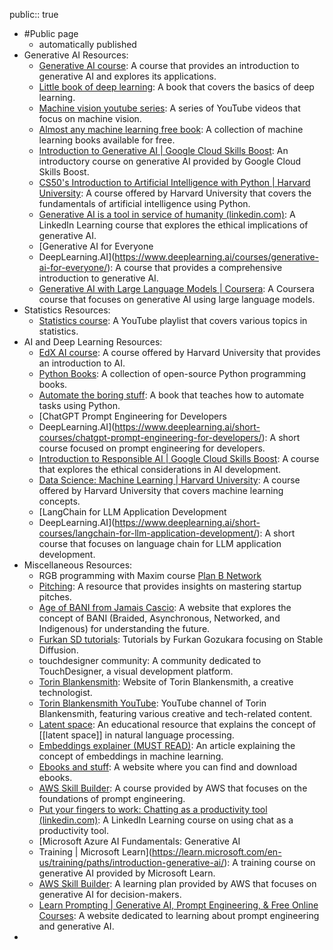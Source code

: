 public:: true

- #Public page
	 - automatically published
- Generative AI Resources:
	- [Generative AI course](https://www.cloudskillsboost.google/course_templates/536): A course that provides an introduction to generative AI and explores its applications.
	- [Little book of deep learning](https://fleuret.org/public/lbdl.pdf): A book that covers the basics of deep learning.
	- [Machine vision youtube series](https://www.youtube.com/playlist?list=PLd3hlSJsX_In7qup928HaHmilugBGctuF): A series of YouTube videos that focus on machine vision.
	- [Almost any machine learning free book](https://github.com/abhishekkrthakur/approachingalmost): A collection of machine learning books available for free.
	- [Introduction to Generative AI | Google Cloud Skills Boost](https://www.cloudskillsboost.google/course_templates/536): An introductory course on generative AI provided by Google Cloud Skills Boost.
	- [CS50's Introduction to Artificial Intelligence with Python | Harvard University](https://pll.harvard.edu/course/cs50s-introduction-artificial-intelligence-python/2023-05): A course offered by Harvard University that covers the fundamentals of artificial intelligence using Python.
	- [Generative AI is a tool in service of humanity (linkedin.com)](https://www.linkedin.com/learning/what-is-generative-ai/generative-ai-is-a-tool-in-service-of-humanity): A LinkedIn Learning course that explores the ethical implications of generative AI.
	- [Generative AI for Everyone
	 - DeepLearning.AI](https://www.deeplearning.ai/courses/generative-ai-for-everyone/): A course that provides a comprehensive introduction to generative AI.
	- [Generative AI with Large Language Models | Coursera](https://www.coursera.org/learn/generative-ai-with-llms): A Coursera course that focuses on generative AI using large language models.
- Statistics Resources:
	- [Statistics course](https://www.youtube.com/watch?v=KbB0FjPg0mw&list=PL2SOU6wwxB0uwwH80KTQ6ht66KWxbzTIo&index=1): A YouTube playlist that covers various topics in statistics.
- AI and Deep Learning Resources:
	- [EdX AI course](https://learning.edx.org/course/course-v1:HarvardX+CS50AI+1T2020/home): A course offered by Harvard University that provides an introduction to AI.
	- [Python Books](https://mksaad.wordpress.com/2019/04/03/open-source-python-programming-books-licensed-under-creative-commons/): A collection of open-source Python programming books.
	- [Automate the boring stuff](https://automatetheboringstuff.com/): A book that teaches how to automate tasks using Python.
	- [ChatGPT Prompt Engineering for Developers
	 - DeepLearning.AI](https://www.deeplearning.ai/short-courses/chatgpt-prompt-engineering-for-developers/): A short course focused on prompt engineering for developers.
	- [Introduction to Responsible AI | Google Cloud Skills Boost](https://www.cloudskillsboost.google/course_templates/554): A course that explores the ethical considerations in AI development.
	- [Data Science: Machine Learning | Harvard University](https://pll.harvard.edu/course/data-science-machine-learning): A course offered by Harvard University that covers machine learning concepts.
	- [LangChain for LLM Application Development
	 - DeepLearning.AI](https://www.deeplearning.ai/short-courses/langchain-for-llm-application-development/): A short course that focuses on language chain for LLM application development.
- Miscellaneous Resources:
	- RGB programming with Maxim course [Plan B Network](https://planb.network/courses/rgb)
	- [Pitching](https://fi.co/insight/how-to-master-the-startup-pitch-watch-these-founder-showcase-winning-pitch-videos): A resource that provides insights on mastering startup pitches.
	- [Age of BANI from Jamais Cascio](https://ageofbani.com/): A website that explores the concept of BANI (Braided, Asynchronous, Networked, and Indigenous) for understanding the future.
	- [Furkan SD tutorials](https://github.com/FurkanGozukara/Stable-Diffusion/tree/main/Tutorials): Tutorials by Furkan Gozukara focusing on Stable Diffusion.
	- touchdesigner community: A community dedicated to TouchDesigner, a visual development platform.
	- [Torin Blankensmith](https://www.torinblankensmith.com/): Website of Torin Blankensmith, a creative technologist.
	- [Torin Blankensmith YouTube](https://www.youtube.com/c/torinblankensmith): YouTube channel of Torin Blankensmith, featuring various creative and tech-related content.
	- [Latent space](https://huggingface.co/learn/nlp-course/chapter0/1?fw=pt): An educational resource that explains the concept of [[latent space]] in natural language processing.
	- [Embeddings explainer (MUST READ)](https://simonwillison.net/2023/Oct/23/embeddings/): An article explaining the concept of embeddings in machine learning.
	- [Ebooks and stuff](https://z-lib.io/): A website where you can find and download ebooks.
	- [AWS Skill Builder](https://explore.skillbuilder.aws/learn/course/external/view/elearning/17763/foundations-of-prompt-engineering): A course provided by AWS that focuses on the foundations of prompt engineering.
	- [Put your fingers to work: Chatting as a productivity tool (linkedin.com)](https://www.linkedin.com/learning/streamlining-your-work-with-microsoft-bing-chat/put-your-fingers-to-work-chatting-as-a-productivity-tool): A LinkedIn Learning course on using chat as a productivity tool.
	- [Microsoft Azure AI Fundamentals: Generative AI
	 - Training | Microsoft Learn](https://learn.microsoft.com/en-us/training/paths/introduction-generative-ai/): A training course on generative AI provided by Microsoft Learn.
	- [AWS Skill Builder](https://explore.skillbuilder.aws/learn/public/learning_plan/view/1909/generative-ai-learning-plan-for-decision-makers): A learning plan provided by AWS that focuses on generative AI for decision-makers.
	- [Learn Prompting | Generative AI, Prompt Engineering, & Free Online Courses](https://learnprompting.org/): A website dedicated to learning about prompt engineering and generative AI.
-